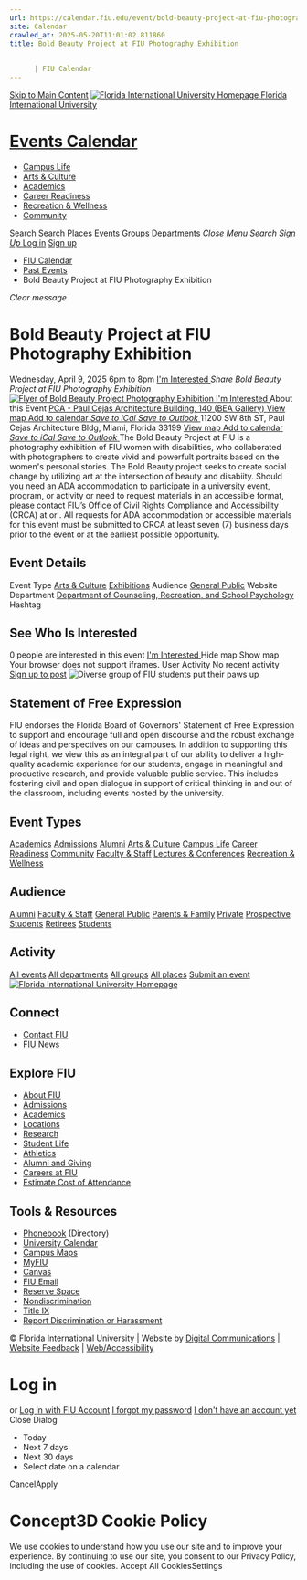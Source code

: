 ```yaml
---
url: https://calendar.fiu.edu/event/bold-beauty-project-at-fiu-photography-exhibition
site: Calendar
crawled_at: 2025-05-20T11:01:02.811860
title: Bold Beauty Project at FIU Photography Exhibition
    
    
      | FIU Calendar
---
```


[Skip to Main Content](https://calendar.fiu.edu/event/bold-beauty-project-at-fiu-photography-exhibition#main-content)
[![Florida International University Homepage](https://digicdn.fiu.edu/core/_assets/images/logo-top.png) Florida International University](https://www.fiu.edu)
# [Events Calendar ](https://calendar.fiu.edu/)
  * [Campus Life](https://calendar.fiu.edu/calendar?event_types%5B%5D=127595)
  * [Arts & Culture](https://calendar.fiu.edu/calendar?event_types%5B%5D=127590)
  * [Academics](https://calendar.fiu.edu/calendar?event_types%5B%5D=127582)
  * [Career Readiness](https://calendar.fiu.edu/calendar?event_types%5B%5D=127584)
  * [Recreation & Wellness](https://calendar.fiu.edu/calendar?event_types%5B%5D=127603)
  * [Community](https://calendar.fiu.edu/calendar?event_types%5B%5D=127601)


Search Search
[Places](https://calendar.fiu.edu/search/places) [Events](https://calendar.fiu.edu/calendar) [Groups](https://calendar.fiu.edu/search/groups) [Departments](https://calendar.fiu.edu/search/departments)
_Close Menu_
_Search_ [ _Sign Up_ ](https://calendar.fiu.edu/signup)
[Log in](https://calendar.fiu.edu/auth/shib_login?previous_url=https%3A%2F%2Fcalendar.fiu.edu%2Fevent%2Fbold-beauty-project-at-fiu-photography-exhibition) [Sign up](https://calendar.fiu.edu/signup)
  * [FIU Calendar](https://calendar.fiu.edu/)
  * [Past Events](https://calendar.fiu.edu/calendar/day/2025/4/9)
  * Bold Beauty Project at FIU Photography Exhibition


_Clear message_
# Bold Beauty Project at FIU Photography Exhibition
Wednesday, April 9, 2025 6pm to 8pm 
[ I'm Interested ](https://calendar.fiu.edu/event/49223030520331/confirm?return=https%3A%2F%2Fcalendar.fiu.edu%2Fevent%2Fbold-beauty-project-at-fiu-photography-exhibition)
_Share Bold Beauty Project at FIU Photography Exhibition_
[ ![Flyer of Bold Beauty Project Photography Exhibition](https://localist-images.azureedge.net/photos/49223113222410/card/fde27c73268109481bb91e2f5b1ed23977126764.jpg) ](https://calendar.fiu.edu/photo/49223113222410)
[ I'm Interested ](https://calendar.fiu.edu/event/49223030520331/confirm?return=https%3A%2F%2Fcalendar.fiu.edu%2Fevent%2Fbold-beauty-project-at-fiu-photography-exhibition)
About this Event
[ PCA - Paul Cejas Architecture Building, 140 (BEA Gallery) ](https://calendar.fiu.edu/pca) [View map ](https://calendar.fiu.edu/event/bold-beauty-project-at-fiu-photography-exhibition#about_map)
[Add to calendar ](https://calendar.fiu.edu/event/bold-beauty-project-at-fiu-photography-exhibition)
[ _Save to iCal_ ](https://calendar.fiu.edu/event/bold-beauty-project-at-fiu-photography-exhibition.ics "Save to iCal") [ _Save to Outlook_ ](https://calendar.fiu.edu/event/bold-beauty-project-at-fiu-photography-exhibition.ics "Save to Outlook")
11200 SW 8th ST, Paul Cejas Architecture Bldg, Miami, Florida 33199
[View map ](https://calendar.fiu.edu/event/bold-beauty-project-at-fiu-photography-exhibition#about_map)
[Add to calendar ](https://calendar.fiu.edu/event/bold-beauty-project-at-fiu-photography-exhibition)
[ _Save to iCal_ ](https://calendar.fiu.edu/event/bold-beauty-project-at-fiu-photography-exhibition.ics "Save to iCal") [ _Save to Outlook_ ](https://calendar.fiu.edu/event/bold-beauty-project-at-fiu-photography-exhibition.ics "Save to Outlook")
The Bold Beauty Project at FIU is a photography exhibition of FIU women with disabilities, who collaborated with photographers to create vivid and powerfult portraits based on the women's personal stories. The Bold Beauty project seeks to create social change by utilizing art at the intersection of beauty and disabiity.
Should you need an ADA accommodation to participate in a university event, program, or activity or need to request materials in an accessible format, please contact FIU’s Office of Civil Rights Compliance and Accessibility (CRCA) at or . All requests for ADA accommodation or accessible materials for this event must be submitted to CRCA at least seven (7) business days prior to the event or at the earliest possible opportunity. 
## Event Details
Event Type
[Arts & Culture](https://calendar.fiu.edu/search/events?event_types%5B%5D=127590) [Exhibitions](https://calendar.fiu.edu/search/events?event_types%5B%5D=127591)
Audience
[General Public](https://calendar.fiu.edu/search/events?event_types%5B%5D=121722)
Website
Department
[Department of Counseling, Recreation, and School Psychology](https://calendar.fiu.edu/department/department_of_counseling_recreation_and_school_psychology)
Hashtag
##  See Who Is Interested 
0 people  are interested in this event
[ I'm Interested ](https://calendar.fiu.edu/event/49223030520331/confirm?return=https%3A%2F%2Fcalendar.fiu.edu%2Fevent%2Fbold-beauty-project-at-fiu-photography-exhibition)
Hide map Show map
Your browser does not support iframes.
User Activity
No recent activity
[Sign up to post](https://calendar.fiu.edu/auth/shib_login?previous_url=https%3A%2F%2Fcalendar.fiu.edu%2Fevent%2Fbold-beauty-project-at-fiu-photography-exhibition)
![Diverse group of FIU students put their paws up](https://www.fiu.edu/_assets/images/thumbnail-students-paw.jpg)
## Statement of Free Expression
FIU endorses the Florida Board of Governors' Statement of Free Expression to support and encourage full and open discourse and the robust exchange of ideas and perspectives on our campuses. In addition to supporting this legal right, we view this as an integral part of our ability to deliver a high-quality academic experience for our students, engage in meaningful and productive research, and provide valuable public service. This includes fostering civil and open dialogue in support of critical thinking in and out of the classroom, including events hosted by the university.
## Event Types
[Academics](https://calendar.fiu.edu/calendar?event_types%5B%5D=127582)
[Admissions](https://calendar.fiu.edu/calendar?event_types%5B%5D=127583)
[Alumni](https://calendar.fiu.edu/calendar?event_types%5B%5D=127589)
[Arts & Culture](https://calendar.fiu.edu/calendar?event_types%5B%5D=127590)
[Campus Life](https://calendar.fiu.edu/calendar?event_types%5B%5D=127595)
[Career Readiness](https://calendar.fiu.edu/calendar?event_types%5B%5D=127584)
[Community](https://calendar.fiu.edu/calendar?event_types%5B%5D=127601)
[Faculty & Staff](https://calendar.fiu.edu/calendar?event_types%5B%5D=127602)
[Lectures & Conferences](https://calendar.fiu.edu/calendar?event_types%5B%5D=127587)
[Recreation & Wellness](https://calendar.fiu.edu/calendar?event_types%5B%5D=127603)
## Audience
[Alumni](https://calendar.fiu.edu/calendar?event_types%5B%5D=121721)
[Faculty & Staff](https://calendar.fiu.edu/calendar?event_types%5B%5D=121720)
[General Public](https://calendar.fiu.edu/calendar?event_types%5B%5D=121722)
[Parents & Family](https://calendar.fiu.edu/calendar?event_types%5B%5D=36918157286658)
[Private](https://calendar.fiu.edu/calendar?event_types%5B%5D=129753)
[Prospective Students](https://calendar.fiu.edu/calendar?event_types%5B%5D=121723)
[Retirees](https://calendar.fiu.edu/calendar?event_types%5B%5D=37290279036119)
[Students](https://calendar.fiu.edu/calendar?event_types%5B%5D=121719)
## Activity
[All events](https://calendar.fiu.edu/search?what=events)
[All departments](https://calendar.fiu.edu/search/departments)
[All groups](https://calendar.fiu.edu/search?what=groups)
[All places](https://calendar.fiu.edu/search?what=places)
[Submit an event](https://calendar.fiu.edu/admin/events/new/basic-information)
[ ![Florida International University Homepage](https://digicdn.fiu.edu/core/_assets/images/footer-logo.svg) ](https://www.fiu.edu/)
## Connect
  * [Contact FIU](https://www.fiu.edu/about/contact-us/index.html)
  * [FIU News](https://news.fiu.edu/)


## Explore FIU
  * [About FIU](https://www.fiu.edu/about/index.html)
  * [Admissions](https://www.fiu.edu/admissions/index.html)
  * [Academics](https://www.fiu.edu/academics/index.html)
  * [Locations](https://www.fiu.edu/locations/index.html)
  * [Research](https://www.fiu.edu/research/index.html)
  * [Student Life](https://www.fiu.edu/student-life/index.html)
  * [Athletics](https://www.fiu.edu/athletics/index.html)
  * [Alumni and Giving](https://www.fiu.edu/alumni-and-giving/index.html)
  * [Careers at FIU](https://hr.fiu.edu/careers/)
  * [Estimate Cost of Attendance](https://onestop.fiu.edu/finances/estimate-your-costs/)


## Tools & Resources
  * [Phonebook](https://phonebook.fiu.edu) (Directory)
  * [University Calendar](https://calendar.fiu.edu/)
  * [Campus Maps](https://campusmaps.fiu.edu/)
  * [MyFIU](https://my.fiu.edu/)
  * [Canvas](https://canvas.fiu.edu)
  * [FIU Email](http://mail.fiu.edu/)
  * [Reserve Space](https://reservespace.fiu.edu/make-reservation/)
  * [Nondiscrimination](https://ace.fiu.edu/civil-rights-and-accessibility/harassment-and-discrimination/)
  * [Title IX](https://ace.fiu.edu/title-ix/)
  * [Report Discrimination or Harassment](https://report.fiu.edu/)


© Florida International University  | Website by [Digital Communications](https://stratcomm.fiu.edu/digital-print/websites/) | [Website Feedback](https://webforms.fiu.edu/view.php?id=370774&element_5=https://calendar.fiu.edu/https://calendar.fiu.edu/) | [Web/Accessibility](https://accessibility.fiu.edu/)
# Log in
or
[Log in with FIU Account](https://calendar.fiu.edu/auth/shib_login?previous_url=https%3A%2F%2Fcalendar.fiu.edu%2Fevent%2Fbold-beauty-project-at-fiu-photography-exhibition)
[I forgot my password](https://calendar.fiu.edu/auth/forgot) [I don't have an account yet](https://calendar.fiu.edu/signup)
Close Dialog
  * Today
  * Next 7 days
  * Next 30 days
  * Select date on a calendar


CancelApply
# Concept3D Cookie Policy
We use cookies to understand how you use our site and to improve your experience. By continuing to use our site, you consent to our Privacy Policy, including the use of cookies. 
Accept All CookiesSettings

